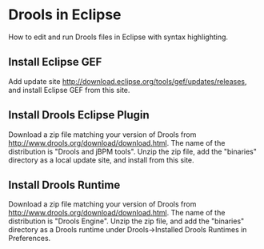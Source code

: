 # Drools in Eclipse

How to edit and run Drools files in Eclipse with syntax highlighting.

## Install Eclipse GEF

Add update site http://download.eclipse.org/tools/gef/updates/releases, 
and install Eclipse GEF from this site.

## Install Drools Eclipse Plugin

Download a zip file matching your version of Drools from
http://www.drools.org/download/download.html. The name of the distribution
is "Drools and jBPM tools". Unzip the zip file, add the "binaries" directory
as a local update site, and install from this site.

## Install Drools Runtime

Download a zip file matching your version of Drools from
http://www.drools.org/download/download.html. The name of the distribution
is "Drools Engine". Unzip the zip file, and add the "binaries" directory
as a Drools runtime under Drools->Installed Drools Runtimes in Preferences.
